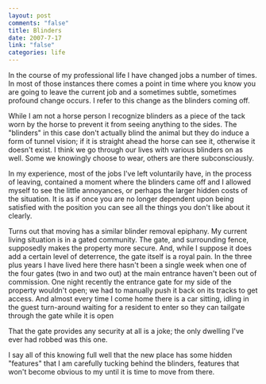 ```yaml
--- 
layout: post
comments: "false"
title: Blinders
date: 2007-7-17
link: "false"
categories: life
---
```

In the course of my professional life I have changed jobs a number of times.  In most of those instances there comes a point in time where you know you are going to leave the current job and a sometimes subtle, sometimes profound change occurs.  I refer to this change as the blinders coming off.

While I am not a horse person I recognize blinders as a piece of the tack worn by the horse to prevent it from seeing anything to the sides.  The "blinders" in this case don't actually blind the animal but they do induce a form of tunnel vision; if it is straight ahead the horse can see it, otherwise it doesn't exist.  I think we go through our lives with various blinders on as well.  Some we knowingly choose to wear, others are there subconsciously.

In my experience, most of the jobs I've left voluntarily have, in the process of leaving, contained a moment where the blinders came off and I allowed myself to see the little annoyances, or perhaps the larger hidden costs of the situation.  It is as if once you are no longer dependent upon being satisfied with the position you can see all the things you don't like about it clearly.

Turns out that moving has a similar blinder removal epiphany.  My current living situation is in a gated community.  The gate, and surrounding fence, supposedly makes the property more secure.  And, while I suppose it does add a certain level of deterrence, the gate itself is a royal pain.  In the three plus years I have lived here there hasn't been a single week when one of the four gates (two in and two out) at the main entrance haven't been out of commission.  One night recently the entrance gate for my side of the property wouldn't open; we had to manually push it back on its tracks to get access.  And almost every time I come home there is a car sitting, idling in the guest turn-around waiting for a resident to enter so they can tailgate through the gate while it is open

That the gate provides any security at all is a joke; the only dwelling I've ever had robbed was this one.

I say all of this knowing full well that the new place has some hidden "features" that I am carefully tucking behind the blinders, features that won't become obvious to my until it is time to move from there.

